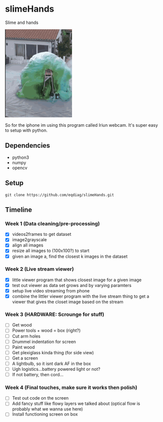 # slimeHands

Slime and hands

![Slime](SLIME.gif "Slime")

So for the iphone im using this program called Iriun webcam.
It's super easy to setup with python.


## Dependencies
- python3
- numpy
- opencv

## Setup
```
git clone https://github.com/eqdiag/slimeHands.git
```

## 

## Timeline

### Week 1 (Data cleaning/pre-processing)
- [x] videos2frames to get dataset
- [x] image2grayscale
- [x] align all images
- [x] resize all images to (100x100?) to start
- [x] given an image a, find the closest k images in the dataset

### Week 2 (Live stream viewer)
- [x] little viewer program that shows closest image for a given image
- [x] test out viewer as data set grows and by varying paramters
- [x] setup live video streaming from phone
- [x] combine the littler viewer program with the live stream thing to get a viewer that gives the closet image based on the stream

### Week 3 (HARDWARE: Scrounge for stuff)
- [ ] Get wood
- [ ] Power tools + wood = box (right?)
- [ ] Cut arm holes
- [ ] Drummel indentation for screen
- [ ] Paint wood
- [ ] Get plexiglass kinda thing (for side view)
- [ ] Get a screen
- [ ] A lightbulb, so it isnt dark AF in the box
- [ ] Ugh logistics...battery powered light or not?
- [ ] If not battery, then cord...

### Week 4 (Final touches, make sure it works then polish)
- [ ] Test out code on the screen
- [ ] Add fancy stuff like flowy layers we talked about (optical flow is probably what we wanna use here)
- [ ] Install functioning screen on box
